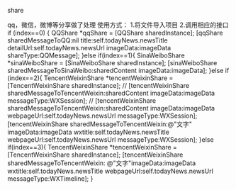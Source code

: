 share

qq，微信，微博等分享做了处理
使用方式：
1.将文件导入项目 2.调用相应的接口
if (index==0) {
    QQShare *qqShare = [QQShare sharedInstance];
    [qqShare sharedMessageToQQ:nil title:self.todayNews.newsTitle detailUrl:self.todayNews.newsUrl imageData:imageData shareType:QQMessage];
}else if(index==1){
SinaWeiboShare *sinaWeiboShare = [SinaWeiboShare sharedInstance];
[sinaWeiboShare sharedMessageToSinaWeibo:sharedContent
                                   imageData:imageData];
}else if (index==2){
    TencentWeixinShare *tencentWeixinShare = [TencentWeixinShare sharedInstance];
// [tencentWeixinShare sharedMessageToTencentWeixin:sharedContent imageData:imageData messageType:WXSession];
// [tencentWeixinShare sharedMessageToTencentWeixin:sharedContent imageData:imageData webpageUrl:self.todayNews.newsUrl messageType:WXSession];
    [tencentWeixinShare sharedMessageToTencentWeixin:@"文字" imageData:imageData wxtitle:self.todayNews.newsTitle webpageUrl:self.todayNews.newsUrl messageType:WXSession];
}else if(index==3){
TencentWeixinShare *tencentWeixinShare = [TencentWeixinShare sharedInstance];
[tencentWeixinShare sharedMessageToTencentWeixin:
                                           @"文字"imageData:imageData wxtitle:self.todayNews.newsTitle webpageUrl:self.todayNews.newsUrl messageType:WXTimeline];
                                           }
